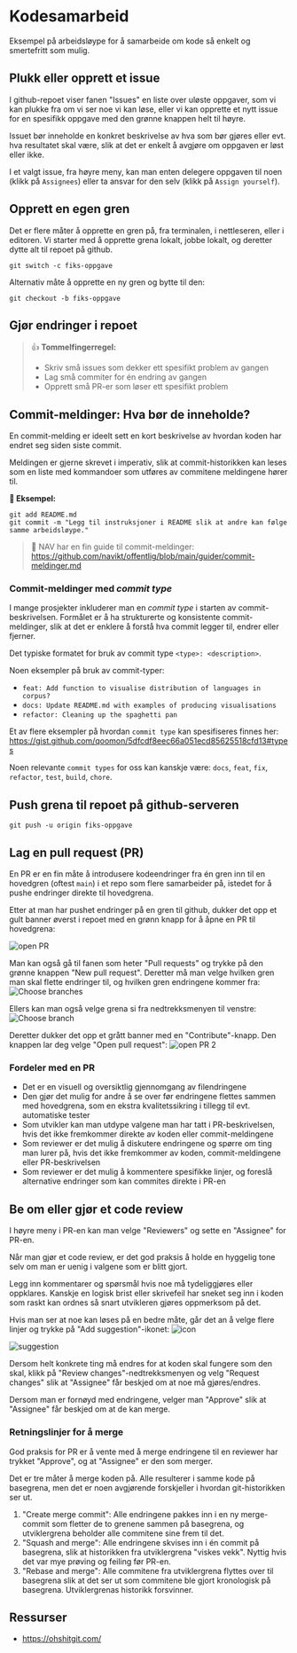 # Kodesamarbeid

Eksempel på arbeidsløype for å samarbeide om kode så enkelt og smertefritt som mulig.

## Plukk eller opprett et issue

I github-repoet viser fanen "Issues" en liste over uløste oppgaver, som vi kan plukke fra om vi ser noe vi kan løse, eller vi kan opprette et nytt issue for en spesifikk oppgave med den grønne knappen helt til høyre.

Issuet bør inneholde en konkret beskrivelse av hva som bør gjøres eller evt. hva resultatet skal være, slik at det er enkelt å avgjøre om oppgaven er løst eller ikke.

I et valgt issue, fra høyre meny, kan man enten delegere oppgaven til noen (klikk på `Assignees`) eller ta ansvar for den selv (klikk på `Assign yourself`).

## Opprett en egen gren

Det er flere måter å opprette en gren på, fra terminalen, i nettleseren, eller i editoren.
Vi starter med å opprette grena lokalt, jobbe lokalt, og deretter dytte alt til repoet på github.

```shell
git switch -c fiks-oppgave
```

Alternativ måte å opprette en ny gren og bytte til den:

```shell
git checkout -b fiks-oppgave
```

## Gjør endringer i repoet

> 👍 **Tommelfingerregel:**
>
> - Skriv små issues som dekker ett spesifikt problem av gangen
> - Lag små commiter for én endring av gangen
> - Opprett små PR-er som løser ett spesifikt problem

## Commit-meldinger: Hva bør de inneholde?

En commit-melding er ideelt sett en kort beskrivelse av hvordan koden har endret seg siden siste commit.

Meldingen er gjerne skrevet i imperativ,
slik at commit-historikken kan leses som en liste med kommandoer som utføres av commitene meldingene hører til.

**📌 Eksempel:**

```shell
git add README.md
git commit -m "Legg til instruksjoner i README slik at andre kan følge samme arbeidsløype."
```

> 🔗 NAV har en fin guide til commit-meldinger: <https://github.com/navikt/offentlig/blob/main/guider/commit-meldinger.md>

### Commit-meldinger med *commit type*

I mange prosjekter inkluderer man en *commit type* i starten av commit-beskrivelsen. Formålet er å ha strukturerte og konsistente commit-meldinger, slik at det er enklere å forstå hva commit legger til, endrer eller fjerner.

Det typiske formatet for bruk av commit type `<type>: <description>`.

Noen eksempler på bruk av commit-typer:

- `feat: Add function to visualise distribution of languages in corpus?`
- `docs: Update README.md with examples of producing visualisations`
- `refactor: Cleaning up the spaghetti pan`

Et av flere eksempler på hvordan `commit type` kan spesifiseres finnes her: <https://gist.github.com/qoomon/5dfcdf8eec66a051ecd85625518cfd13#types>

Noen relevante `commit types` for oss kan kanskje være:
`docs`, `feat`, `fix`, `refactor`, `test`, `build`, `chore`.

## Push grena til repoet på github-serveren

```shell
git push -u origin fiks-oppgave
```

## Lag en pull request (PR)

En PR er en fin måte å introdusere kodeendringer fra én gren inn til en hovedgren (oftest `main`) i et repo som flere samarbeider på, istedet for å pushe endringer direkte til hovedgrena.

Etter at man har pushet endringer på en gren til github, dukker det opp et gult banner øverst i repoet med en grønn knapp for å åpne en PR til hovedgrena:

![open PR](open_pr.png)

Man kan også gå til fanen som heter "Pull requests" og trykke på den grønne knappen "New pull request".
Deretter må man velge hvilken gren man skal flette endringer til, og hvilken gren endringene kommer fra: ![Choose branches](choose-branches.png)

Ellers kan man også velge grena si fra nedtrekksmenyen til venstre: ![Choose branch](choose-branch.png)

Deretter dukker det opp et grått banner med en "Contribute"-knapp. Den knappen lar deg velge "Open pull request": ![open PR 2](open-pr-2.png)

### Fordeler med en PR

- Det er en visuell og oversiktlig gjennomgang av filendringene
- Den gjør det mulig for andre å se over før endringene flettes sammen med hovedgrena, som en ekstra kvalitetssikring i tillegg til evt. automatiske tester
- Som utvikler kan man utdype valgene man har tatt i PR-beskrivelsen, hvis det ikke fremkommer direkte av koden eller commit-meldingene
- Som reviewer er det mulig å diskutere endringene og spørre om ting man lurer på, hvis det ikke fremkommer av koden, commit-meldingene eller PR-beskrivelsen
- Som reviewer er det mulig å kommentere spesifikke linjer, og foreslå alternative endringer som kan commites direkte i PR-en

## Be om eller gjør et code review

I høyre meny i PR-en kan man velge "Reviewers" og sette en "Assignee" for PR-en.

Når man gjør et code review, er det god praksis å holde en hyggelig tone selv om man er uenig i valgene som er blitt gjort.

Legg inn kommentarer og spørsmål hvis noe må tydeliggjøres eller oppklares. Kanskje en logisk brist eller skrivefeil har sneket seg inn i koden som raskt kan ordnes så snart utvikleren gjøres oppmerksom på det.

Hvis man ser at noe kan løses på en bedre måte, går det an å velge flere linjer og trykke på "Add suggestion"-ikonet:  ![icon](suggestion-icon.png)

![suggestion](code-suggestion.png)

Dersom helt konkrete ting må endres for at koden skal fungere som den skal, klikk på "Review changes"-nedtrekksmenyen og velg "Request changes" slik at "Assignee" får beskjed om at noe må gjøres/endres.

Dersom man er fornøyd med endringene, velger man "Approve" slik at "Assignee" får beskjed om at de kan merge.

### Retningslinjer for å merge

God praksis for PR er å vente med å merge endringene til en reviewer har trykket "Approve", og at "Assignee" er den som merger.

Det er tre måter å merge koden på. Alle resulterer i samme kode på basegrena, men det er noen avgjørende forskjeller i hvordan git-historikken ser ut.

1. "Create merge commit": Alle endringene pakkes inn i en ny merge-commit som fletter de to grenene sammen på basegrena, og utviklergrena beholder alle commitene sine frem til det.
2. "Squash and merge": Alle endringene skvises inn i én commit på basegrena, slik at historikken fra utviklergrena "viskes vekk". Nyttig hvis det var mye prøving og feiling før PR-en.
3. "Rebase and merge": Alle commitene fra utviklergrena flyttes over til basegrena slik at det ser ut som commitene ble gjort kronologisk på basegrena. Utviklergrenas historikk forsvinner.

## Ressurser

- <https://ohshitgit.com/>

